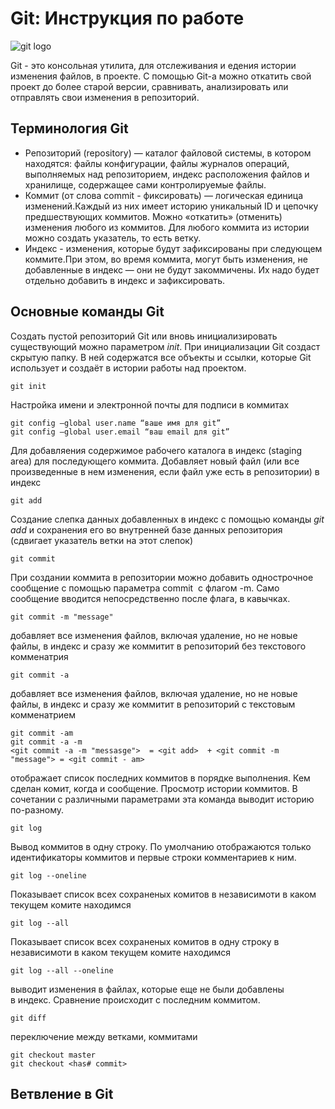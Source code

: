 # **Git: Инструкция по работе**

![git logo](git.jpg)

Git - это консольная утилита, для отслеживания и едения истории изменения файлов, в  проекте. С помощью Git-a можно откатить свой проект до более старой версии, cравнивать, анализировать или отправлять свои изменения в репозиторий.

## Терминология Git
* Репозиторий (repository) — каталог файловой системы, в котором находятся: файлы конфигурации, файлы журналов операций, выполняемых над репозиторием, индекс расположения файлов и хранилище, содержащее сами контролируемые файлы.
* Коммит (от слова commit - фиксировать) — логическая единица изменений.Каждый из них имеет историю уникальный ID и цепочку предшествующих коммитов. Можно «откатить» (отменить) изменения любого из коммитов. Для любого коммита из истории можно создать указатель, то есть ветку.
* Индекс - изменения, которые будут зафиксированы при следующем коммите.При этом, во время коммита, могут быть изменения, не добавленные в индекс — они не будут закоммичены. Их надо будет отдельно добавить в индекс и зафиксировать. 

## Основные команды Git

Создать пустой репозиторий Git или вновь инициализировать существующий можно параметром *init*. При инициализации Git создаст скрытую папку. В ней содержатся все объекты и ссылки, которые Git использует и создаёт в истории работы над проектом. 

    git init

Настройка имени и электронной почты для подписи в коммитах

    git config –global user.name “ваше имя для git”
    git config –global user.email “ваш email для git”

Для добавляения содержимое рабочего каталога в индекс (staging area) для последующего коммита. Добавляет новый файл (или все произведенные в нем изменения, если файл уже есть в репозитории) в индекс

    git add

Создание слепка данных добавленных в индекс с помощью команды *git add* и сохранения его во внутренней базе данных репозитория (сдвигает указатель ветки на этот слепок)

    git commit

При создании коммита в репозитории можно добавить однострочное сообщение с помощью параметра commit  с флагом -m. Само сообщение вводится непосредственно после флага, в кавычках.

    git commit -m "message"

добавляет все изменения файлов, включая удаление, но не новые файлы, в индекс и сразу же коммитит в репозиторий без текстового комменатрия

    git commit -a

добавляет все изменения файлов, включая удаление, но не новые файлы, в индекс и сразу же коммитит в репозиторий c текстовым комменатрием

    git commit -am
    git commit -a -m
    <git commit -a -m "messasge">  = <git add>  + <git commit -m "message"> = <git commit - am>

отображает список последних коммитов в порядке выполнения. Кем сделан комит, когда и сообщение. Просмотр истории коммитов. В сочетании с различными параметрами эта команда выводит историю по-разному.

    git log

Вывод коммитов в одну строку. По умолчанию отображаются только идентификаторы коммитов и первые строки комментариев к ним.

    git log --oneline

Показывает список всех сохраненых комитов в независимоти в каком текущем комите находимся 

    git log --all

Показывает список всех сохраненых комитов в одну строку в независимоти в каком текущем комите находимся 

    git log --all --oneline

выводит изменения в файлах, которые еще не были добавлены в индекс. Сравнение происходит с последним коммитом. 

    git diff

переключение между ветками, коммитами

    git checkout master
    git checkout <has# commit>

## Ветвление в Git
